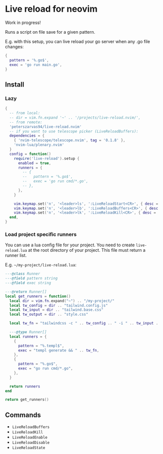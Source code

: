 # Live reload for neovim

Work in progress!

Runs a script on file save for a given pattern.

E.g. with this setup, you can live reload your go server when any .go file changes:

```lua
{
  pattern = '%.go$',
  exec = 'go run main.go',
}
```

## Install

### Lazy

```lua
{
  -- from local:
  -- dir = vim.fn.expand '~' .. '/projects/live-reload.nvim/',
  -- from remote:
  'peterszarvas94/live-reload.nvim'
  -- if you want to use telescope picker (LiveReloadBuffers):
  dependencies = {
    { 'nvim-telescope/telescope.nvim', tag = '0.1.8' },
    'nvim-lua/plenary.nvim'
  }
  config = function()
    require('live-reload').setup {
      enabled = true,
      runners = {
        -- {
        --   pattern = '%.go$',
        --   exec = 'go run cmd/*.go',
        -- },
      },
    }

    vim.keymap.set('n', '<leader>ls', ':LiveReloadStart<CR>', { desc = '[L]iveReload[S]tart', silent = true })
    vim.keymap.set('n', '<leader>lb', ':LiveReloadBuffers<CR>', { desc = '[L]iveReload[B]uffers', silent = true })
    vim.keymap.set('n', '<leader>lk', ':LiveReloadKill<CR>', { desc = '[L]iveReload[K]ill', silent = true })
  end,
}
```

### Load project specific runners

You can use a lua config file for your project. You need to create `live-reload.lua` at the root directory of your project. This file must return a runner list.

E.g. `~/my-project/live-reload.lua`:

```lua
---@class Runner
---@field pattern string
---@field exec string

---@return Runner[]
local get_runners = function()
  local dir = vim.fn.expand("~") .. "/my-project/"
  local tw_config = dir .. "tailwind.config.js"
  local tw_input = dir .. "tailwind.base.css"
  local tw_output = dir .. "style.css"

  local tw_fn = "tailwindcss -c " .. tw_config .. " -i " .. tw_input .. " -o " .. tw_output

  ---@type Runner[]
  local runners = {
    {
      pattern = "%.templ$",
      exec = "templ generate && " .. tw_fn,
    },
    {
      pattern = "%.go$",
      exec = "go run cmd/*.go",
    },
  }

  return runners
end

return get_runners()
```

## Commands

- `LiveReloadBuffers`
- `LiveReloadKill`
- `LiveReloadEnable`
- `LiveReloadDisable`
- `LiveReloadState`
